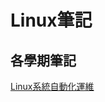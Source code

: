 # Linux筆記

## 各學期筆記
[Linux系統自動化運維]("https://github.com/yolo310250/Linux/tree/master/Linux%E7%B3%BB%E7%B5%B1%E8%87%AA%E5%8B%95%E5%8C%96%E9%81%8B%E7%B6%AD")